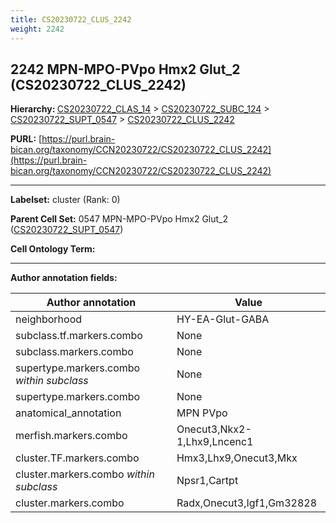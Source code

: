```yaml
---
title: CS20230722_CLUS_2242
weight: 2242
---
```

## 2242 MPN-MPO-PVpo Hmx2 Glut_2 (CS20230722_CLUS_2242)
<b>Hierarchy: </b>
[CS20230722_CLAS_14](../CS20230722_CLAS_14) >
[CS20230722_SUBC_124](../CS20230722_SUBC_124) >
[CS20230722_SUPT_0547](../CS20230722_SUPT_0547) >
[CS20230722_CLUS_2242](../CS20230722_CLUS_2242)

**PURL:** [https://purl.brain-bican.org/taxonomy/CCN20230722/CS20230722_CLUS_2242](https://purl.brain-bican.org/taxonomy/CCN20230722/CS20230722_CLUS_2242)

---


**Labelset:** cluster (Rank: 0)

**Parent Cell Set:** 0547 MPN-MPO-PVpo Hmx2 Glut_2 ([CS20230722_SUPT_0547](../CS20230722_SUPT_0547))



**Cell Ontology Term:** 

[MARKER GENES.]: #


---

[TRANSFERRED ANNOTATIONS.]: #


[AUTHOR ANNOTATION FIELDS.]: #


**Author annotation fields:**

| Author annotation | Value |
|-------------------|-------|
|neighborhood|HY-EA-Glut-GABA|
|subclass.tf.markers.combo|None|
|subclass.markers.combo|None|
|supertype.markers.combo _within subclass_|None|
|supertype.markers.combo|None|
|anatomical_annotation|MPN PVpo|
|merfish.markers.combo|Onecut3,Nkx2-1,Lhx9,Lncenc1|
|cluster.TF.markers.combo|Hmx3,Lhx9,Onecut3,Mkx|
|cluster.markers.combo _within subclass_|Npsr1,Cartpt|
|cluster.markers.combo|Radx,Onecut3,Igf1,Gm32828|
